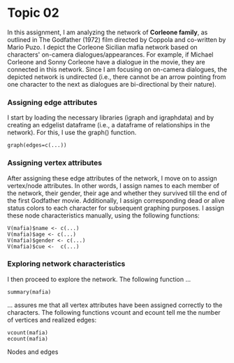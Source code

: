# Topic 02 
In this assignment, I am analyzing the network of **Corleone family**, as outlined in The Godfather (1972) film directed by Coppola and co-written by Mario Puzo. I depict the Corleone Sicilian mafia network based on characters' on-camera dialogues/appearances. For example, if Michael Corleone and Sonny Corleone have a dialogue in the movie, they are connected in this network. Since I am focusing on on-camera dialogues, the depicted network is undirected (i.e., there cannot be an arrow pointing from one character to the next as dialogues are bi-directional by their nature).

### Assigning edge attributes
I start by loading the necessary libraries (igraph and igraphdata) and by creating an edgelist dataframe (i.e., a dataframe of relationships in the network). For this, I use the graph() function.

```
graph(edges=c(...))
```

### Assigning vertex attributes
After assigning these edge attributes of the network, I move on to assign vertex/node attributes. In other words, I assign names to each member of the network, their gender, their age and whether they survived till the end of the first Godfather movie. Additionally, I assign corresponding dead or alive status colors to each character for subsequent graphing purposes. I assign these node characteristics manually, using the following functions:

```
V(mafia)$name <- c(...)
V(mafia)$age <- c(...)
V(mafia)$gender <- c(...)
V(mafia)$cue <-  c(...)

```

### Exploring network characteristics
I then proceed to explore the network. The following function ...

```
summary(mafia)
```
... assures me that all vertex attributes have been assigned correctly to the characters. The following functions vcount and ecount tell me the number of vertices and realized edges:

```
vcount(mafia)
ecount(mafia)
```


Nodes and edges
